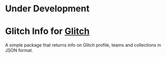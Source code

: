 # Under Development

# Glitch Info for [Glitch](https://glitch.com)

A simple package that returns info on Glitch profile, teams and collections in JSON format.